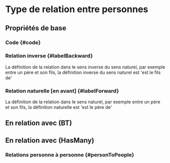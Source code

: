 # Type de relation entre personnes



## Propriétés de base

### Code {#code}
        

### Relation inverse {#labelBackward}
        
La définition de la relation dans le sens inverse du sens naturel, par exemple entre un père et son fils, la définition inverse du sens naturel est 'est le fils de'
### Relation naturelle [en avant] {#labelForward}
        
La définition de la relation dans le sens naturel, par exemple entre un père et son fils, la définition naturelle est 'est le père de'

## En relation avec (BT)



## En relation avec (HasMany)

### Relations personne à personne {#personToPeople}
        


<!--- THIS FILE IS GENERATED PLEASE DO NOT EDIT IT DIRECTLY --->
